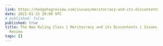 ```yaml
---
link: https://hedgehogreview.com/issues/meritocracy-and-its-discontents/articles/the-new-ruling-class
date: 2021-01-31 20:00 UTC
# published: false
published: true
title: The New Ruling Class | Meritocracy and its Discontents | Issues | The Hedgehog
  Review
tags: []
---
```



